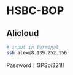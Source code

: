 # HSBC-BOP

## Alicloud 
```bash
# input in terminal
ssh alex@8.139.252.156
```
Password：GPSpi321!!


